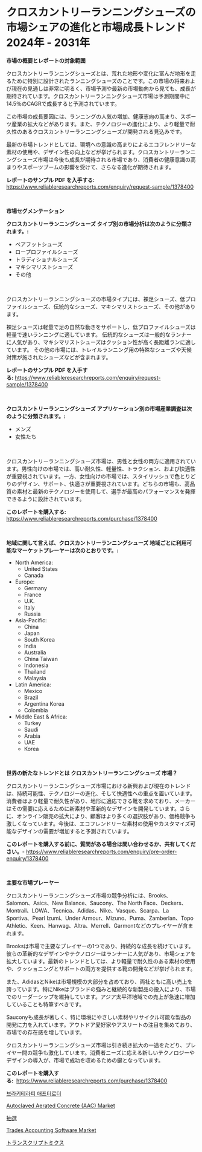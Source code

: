 <p><h1>クロスカントリーランニングシューズの市場シェアの進化と市場成長トレンド 2024年 - 2031年</h1></p><p><strong>市場の概要とレポートの対象範囲</strong></p>
<p><p>クロスカントリーランニングシューズとは、荒れた地形や変化に富んだ地形を走るために特別に設計されたランニングシューズのことです。この市場の将来および現在の見通しは非常に明るく、市場予測や最新の市場動向から見ても、成長が期待されています。クロスカントリーランニングシューズ市場は予測期間中に14.5％のCAGRで成長すると予測されています。</p><p>この市場の成長要因には、ランニングの人気の増加、健康志向の高まり、スポーツ産業の拡大などがあります。また、テクノロジーの進化により、より軽量で耐久性のあるクロスカントリーランニングシューズが開発される見込みです。</p><p>最新の市場トレンドとしては、環境への意識の高まりによるエコフレンドリーな素材の使用や、デザイン性の向上などが挙げられます。クロスカントリーランニングシューズ市場は今後も成長が期待される市場であり、消費者の健康意識の高まりやスポーツブームの影響を受けて、さらなる進化が期待されます。</p></p>
<p><strong>レポートのサンプル PDF を入手する:</strong> <a href="https://www.reliableresearchreports.com/enquiry/request-sample/1378400">https://www.reliableresearchreports.com/enquiry/request-sample/1378400</a></p>
<p>&nbsp;</p>
<p><strong>市場セグメンテーション</strong></p>
<p><strong>クロスカントリーランニングシューズ タイプ別の市場分析は次のように分類されます。:</strong></p>
<p><ul><li>ベアフットシューズ</li><li>ロープロファイルシューズ</li><li>トラディショナルシューズ</li><li>マキシマリストシューズ</li><li>その他</li></ul></p>
<p>&nbsp;</p>
<p><p>クロスカントリーランニングシューズの市場タイプには、裸足シューズ、低プロファイルシューズ、伝統的なシューズ、マキシマリストシューズ、その他があります。 </p><p>裸足シューズは軽量で足の自然な動きをサポートし、低プロファイルシューズは軽量で速いランニングに適しています。 伝統的なシューズは一般的なランナーに人気があり、マキシマリストシューズはクッション性が高く長距離ランに適しています。 その他の市場には、トレイルランニング用の特殊なシューズや天候対策が施されたシューズなどが含まれます。</p></p>
<p><strong>レポートのサンプル PDF を入手する:</strong>&nbsp;<a href="https://www.reliableresearchreports.com/enquiry/request-sample/1378400">https://www.reliableresearchreports.com/enquiry/request-sample/1378400</a></p>
<p>&nbsp;</p>
<p><strong> クロスカントリーランニングシューズ アプリケーション別の市場産業調査は次のように分類されます。:</strong></p>
<p><ul><li>メンズ</li><li>女性たち</li></ul></p>
<p>&nbsp;</p>
<p><p>クロスカントリーランニングシューズ市場は、男性と女性の両方に適用されています。男性向けの市場では、高い耐久性、軽量性、トラクション、および快適性が重要視されています。一方、女性向けの市場では、スタイリッシュで色とりどりのデザイン、サポート、快適さが重要視されています。どちらの市場も、高品質の素材と最新のテクノロジーを使用して、選手が最高のパフォーマンスを発揮できるように設計されています。</p></p>
<p><strong>このレポートを購入する:</strong>&nbsp; <a href="https://www.reliableresearchreports.com/purchase/1378400">https://www.reliableresearchreports.com/purchase/1378400</a></p>
<p>&nbsp;</p>
<p><strong>地域に関して言えば、クロスカントリーランニングシューズ 地域ごとに利用可能なマーケットプレーヤーは次のとおりです。:</strong></p>
<p><ul>
    <li>
        North America:
        <ul>
            <li>United States</li>
            <li>Canada</li>
        </ul>
    </li>
    <li>
        Europe:
        <ul>
            <li>Germany</li>
            <li>France</li>
            <li>U.K.</li>
            <li>Italy</li>
            <li>Russia</li>
        </ul>
    </li>
    <li>
        Asia-Pacific:
        <ul>
            <li>China</li>
            <li>Japan</li>
            <li>South Korea</li>
            <li>India</li>
            <li>Australia</li>
            <li>China Taiwan</li>
            <li>Indonesia</li>
            <li>Thailand</li>
            <li>Malaysia</li>
        </ul>
    </li>
    <li>
        Latin America:
        <ul>
            <li>Mexico</li>
            <li>Brazil</li>
            <li>Argentina Korea</li>
            <li>Colombia</li>
        </ul>
    </li>
    <li>
        Middle East & Africa:
        <ul>
            <li>Turkey</li>
            <li>Saudi</li>
            <li>Arabia</li>
            <li>UAE</li>
            <li>Korea</li>
        </ul>
    </li>
    </ul></p>
<p>&nbsp;</p>
<p><strong>世界の新たなトレンドとは クロスカントリーランニングシューズ 市場？</strong></p>
<p><p>クロスカントリーランニングシューズ市場における新興および現在のトレンドは、持続可能性、テクノロジーの進化、そして快適性への重点を置いています。消費者はより軽量で耐久性があり、地形に適応できる靴を求めており、メーカーはその需要に応えるために新素材や革新的なデザインを開発しています。さらに、オンライン販売の拡大により、顧客はより多くの選択肢があり、価格競争も激しくなっています。今後は、エコフレンドリーな素材の使用やカスタマイズ可能なデザインの需要が増加すると予測されています。</p></p>
<p><strong>このレポートを購入する前に、質問がある場合は問い合わせるか、共有してください。</strong>- <a href="https://www.reliableresearchreports.com/enquiry/pre-order-enquiry/1378400">https://www.reliableresearchreports.com/enquiry/pre-order-enquiry/1378400</a></p>
<p>&nbsp;</p>
<p><strong>主要な市場プレーヤー</strong></p>
<p><p>クロスカントリーランニングシューズ市場の競争分析には、Brooks、Salomon、Asics、New Balance、Saucony、The North Face、Deckers、Montrail、LOWA、Tecnica、Adidas、Nike、Vasque、Scarpa、La Sportiva、Pearl Izumi、Under Armour、Mizuno、Puma、Zamberlan、Topo Athletic、Keen、Hanwag、Altra、Merrell、Garmontなどのプレイヤーが含まれます。</p><p>Brooksは市場で主要なプレイヤーの1つであり、持続的な成長を続けています。彼らの革新的なデザインやテクノロジーはランナーに人気があり、市場シェアを拡大しています。最新のトレンドとしては、より軽量で耐久性のある素材の使用や、クッショニングとサポートの両方を提供する靴の開発などが挙げられます。</p><p>また、AdidasとNikeは市場規模の大部分を占めており、両社ともに高い売上を誇っています。特にNikeはブランドの強みと継続的な新製品の投入により、市場でのリーダーシップを維持しています。アジア太平洋地域での売上が急速に増加していることも特筆すべきです。</p><p>Sauconyも成長が著しく、特に環境にやさしい素材やリサイクル可能な製品の開発に力を入れています。アウトドア愛好家やアスリートの注目を集めており、市場での存在感を増しています。</p><p>クロスカントリーランニングシューズ市場は引き続き拡大の一途をたどり、プレイヤー間の競争も激化しています。消費者ニーズに応える新しいテクノロジーやデザインの導入が、市場で成功を収めるための鍵となっています。</p></p>
<p><strong>このレポートを購入する:</strong>&nbsp;&nbsp;<a href="https://www.reliableresearchreports.com/purchase/1378400">https://www.reliableresearchreports.com/purchase/1378400</a></p>
<p><p><a href="https://github.com/vsoq0zknh59/Market-Research-Report-List-1/blob/main/8658512203.md">브라키테라피 애프터로더</a></p><p><a href="https://github.com/globismark/Market-Research-Report-List-2/blob/main/autoclaved-aerated-concrete-aac-market.md">Autoclaved Aerated Concrete (AAC) Market</a></p><p><a href="https://medium.com/@dm15982023/%E5%AE%9D%E3%81%8F%E3%81%98%E5%B8%82%E5%A0%B4%E3%81%AE%E8%A6%8F%E6%A8%A1%E3%81%A8%E5%B8%82%E5%A0%B4%E5%8B%95%E5%90%91-%E5%AE%8C%E5%85%A8%E3%81%AA%E6%A5%AD%E7%95%8C%E6%A6%82%E8%A6%81-2024%E5%B9%B4%E3%81%8B%E3%82%892031%E5%B9%B4%E3%81%BE%E3%81%A7-de1fb97b213e">抽選</a></p><p><a href="https://issuu.com/reportprime-2/docs/trades-accounting-software-market-size-2030.pptx">Trades Accounting Software Market</a></p><p><a href="https://medium.com/@rodhoppe07/%E3%83%88%E3%83%A9%E3%83%B3%E3%82%B9%E3%82%AF%E3%83%AA%E3%83%97%E3%83%88%E3%83%9F%E3%82%AF%E3%82%B9%E5%B8%82%E5%A0%B4-%E7%AB%B6%E4%BA%89%E5%88%86%E6%9E%90-%E5%B8%82%E5%A0%B4%E5%8B%95%E5%90%91-2031%E5%B9%B4%E3%81%BE%E3%81%A7%E3%81%AE%E4%BA%88%E6%B8%AC-85a035e7a6b6">トランスクリプトミクス</a></p></p>